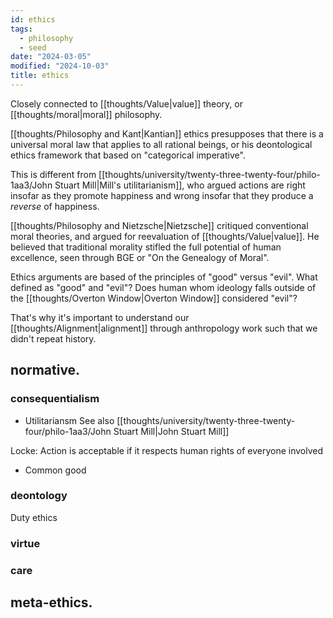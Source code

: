 ```yaml
---
id: ethics
tags:
  - philosophy
  - seed
date: "2024-03-05"
modified: "2024-10-03"
title: ethics
---
```


Closely connected to [[thoughts/Value|value]] theory, or [[thoughts/moral|moral]] philosophy.

[[thoughts/Philosophy and Kant|Kantian]] ethics presupposes that there is a universal moral law that applies to all rational beings, or his deontological ethics framework that based on "categorical imperative".

This is different from [[thoughts/university/twenty-three-twenty-four/philo-1aa3/John Stuart Mill|Mill's utilitarianism]], who argued actions are right insofar as they promote happiness and wrong insofar that they produce a _reverse_ of happiness.

[[thoughts/Philosophy and Nietzsche|Nietzsche]] critiqued conventional moral theories, and argued for reevaluation of [[thoughts/Value|value]]. He believed that traditional morality stifled the full potential of human excellence, seen through BGE or "On the Genealogy of Moral".

Ethics arguments are based of the principles of "good" versus "evil". What defined as "good" and "evil"? Does human whom ideology falls outside of the [[thoughts/Overton Window|Overton Window]] considered "evil"?

That's why it's important to understand our [[thoughts/Alignment|alignment]] through anthropology work such that we didn't repeat history.

## normative.

### consequentialism

- Utilitariansm
  See also [[thoughts/university/twenty-three-twenty-four/philo-1aa3/John Stuart Mill|John Stuart Mill]]

Locke: Action is acceptable if it respects human rights of everyone involved

- Common good

### deontology

Duty ethics

### virtue

### care

## meta-ethics.
